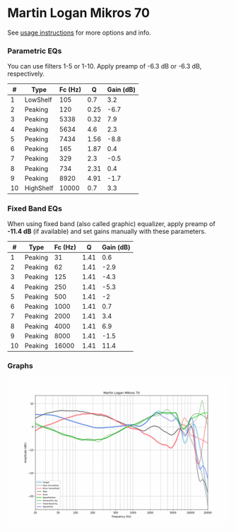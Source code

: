 # Martin Logan Mikros 70
See [usage instructions](https://github.com/jaakkopasanen/AutoEq#usage) for more options and info.

### Parametric EQs
You can use filters 1-5 or 1-10. Apply preamp of -6.3 dB or -6.3 dB, respectively.

|   # | Type      |   Fc (Hz) |    Q |   Gain (dB) |
|-----|-----------|-----------|------|-------------|
|   1 | LowShelf  |       105 | 0.7  |         3.2 |
|   2 | Peaking   |       120 | 0.25 |        -6.7 |
|   3 | Peaking   |      5338 | 0.32 |         7.9 |
|   4 | Peaking   |      5634 | 4.6  |         2.3 |
|   5 | Peaking   |      7434 | 1.56 |        -8.8 |
|   6 | Peaking   |       165 | 1.87 |         0.4 |
|   7 | Peaking   |       329 | 2.3  |        -0.5 |
|   8 | Peaking   |       734 | 2.31 |         0.4 |
|   9 | Peaking   |      8920 | 4.91 |        -1.7 |
|  10 | HighShelf |     10000 | 0.7  |         3.3 |

### Fixed Band EQs
When using fixed band (also called graphic) equalizer, apply preamp of **-11.4 dB** (if available) and set gains manually with these parameters.

|   # | Type    |   Fc (Hz) |    Q |   Gain (dB) |
|-----|---------|-----------|------|-------------|
|   1 | Peaking |        31 | 1.41 |         0.6 |
|   2 | Peaking |        62 | 1.41 |        -2.9 |
|   3 | Peaking |       125 | 1.41 |        -4.3 |
|   4 | Peaking |       250 | 1.41 |        -5.3 |
|   5 | Peaking |       500 | 1.41 |        -2   |
|   6 | Peaking |      1000 | 1.41 |         0.7 |
|   7 | Peaking |      2000 | 1.41 |         3.4 |
|   8 | Peaking |      4000 | 1.41 |         6.9 |
|   9 | Peaking |      8000 | 1.41 |        -1.5 |
|  10 | Peaking |     16000 | 1.41 |        11.4 |

### Graphs
![](./Martin%20Logan%20Mikros%2070.png)
